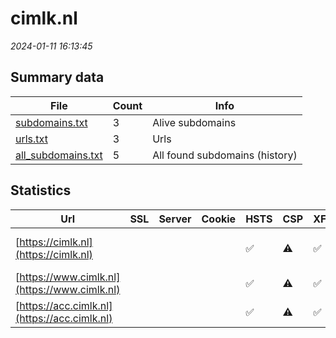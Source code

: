 # cimlk.nl
*2024-01-11 16:13:45*
## Summary data
| File       | Count | Info |
|------------|-------|------|
|[subdomains.txt](/data/cimlk.nl/subdomains.txt)|3|Alive subdomains|
|[urls.txt](/data/cimlk.nl/urls.txt)|3|Urls|
|[all_subdomains.txt](/data/cimlk.nl/all_subdomains.txt)|5|All found subdomains (history)|
## Statistics
| Url | SSL | Server | Cookie | HSTS | CSP | XFO | XXP | RP | Tech |Title |
|------------|-------|------|------|------|------|------|------|------|------|------|
|[https://cimlk.nl](https://cimlk.nl)| || |:white_check_mark: |:warning: |:white_check_mark: | |:white_check_mark: ||308 Permanent Re...|
|[https://www.cimlk.nl](https://www.cimlk.nl)| || |:white_check_mark: |:warning: |:white_check_mark: | |:white_check_mark: |HSTS|Centraal Instrum...|
|[https://acc.cimlk.nl](https://acc.cimlk.nl)| || |:white_check_mark: |:warning: |:white_check_mark: | |:white_check_mark: |HSTS|Centraal Instrum...|